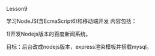 Lesson9

学习NodeJS(含EcmaScript6)和移动端开发
内容包括：

1)开发Nodejs版本的百度新闻系统。

目标：后台改成nodejs版本，express渲染模板并搭载mysql。

